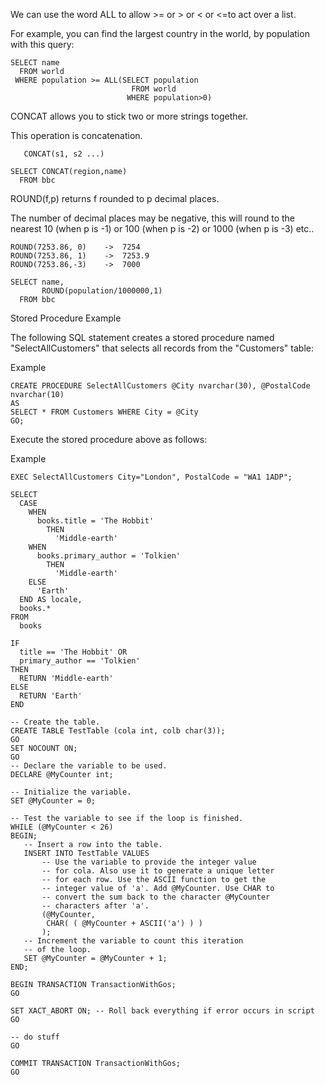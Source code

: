 We can use the word ALL to allow >= or > or < or <=to act over a list. 

For example, you can find the largest country in the world, by population with this query:

```
SELECT name
  FROM world
 WHERE population >= ALL(SELECT population
                           FROM world
                          WHERE population>0)
```


CONCAT allows you to stick two or more strings together.

This operation is concatenation.
```
   CONCAT(s1, s2 ...)   
```

```                
SELECT CONCAT(region,name)
  FROM bbc
```

ROUND(f,p) returns f rounded to p decimal places.

The number of decimal places may be negative, this will round to the nearest 10 (when p is -1) or 100 (when p is -2) or 1000 (when p is -3) etc..
```
ROUND(7253.86, 0)    ->  7254
ROUND(7253.86, 1)    ->  7253.9
ROUND(7253.86,-3)    ->  7000
```


```
SELECT name,
       ROUND(population/1000000,1)
  FROM bbc
```

Stored Procedure Example

The following SQL statement creates a stored procedure named "SelectAllCustomers" that selects all records from the "Customers" table:

Example
```
CREATE PROCEDURE SelectAllCustomers @City nvarchar(30), @PostalCode nvarchar(10)
AS
SELECT * FROM Customers WHERE City = @City
GO;
```

Execute the stored procedure above as follows:

Example
```
EXEC SelectAllCustomers City="London", PostalCode = "WA1 1ADP";
```

```
SELECT
  CASE
    WHEN
      books.title = 'The Hobbit'
        THEN
          'Middle-earth'
    WHEN
      books.primary_author = 'Tolkien'
        THEN
          'Middle-earth'
    ELSE
      'Earth'
  END AS locale,
  books.*
FROM
  books
  ```

```
IF
  title == 'The Hobbit' OR
  primary_author == 'Tolkien'
THEN
  RETURN 'Middle-earth'
ELSE
  RETURN 'Earth'
END
```

```
-- Create the table.
CREATE TABLE TestTable (cola int, colb char(3));
GO
SET NOCOUNT ON;
GO
-- Declare the variable to be used.
DECLARE @MyCounter int;

-- Initialize the variable.
SET @MyCounter = 0;

-- Test the variable to see if the loop is finished.
WHILE (@MyCounter < 26)
BEGIN;
   -- Insert a row into the table.
   INSERT INTO TestTable VALUES
       -- Use the variable to provide the integer value
       -- for cola. Also use it to generate a unique letter
       -- for each row. Use the ASCII function to get the
       -- integer value of 'a'. Add @MyCounter. Use CHAR to
       -- convert the sum back to the character @MyCounter
       -- characters after 'a'.
       (@MyCounter,
        CHAR( ( @MyCounter + ASCII('a') ) )
       );
   -- Increment the variable to count this iteration
   -- of the loop.
   SET @MyCounter = @MyCounter + 1;
END;
```

```
BEGIN TRANSACTION TransactionWithGos;
GO

SET XACT_ABORT ON; -- Roll back everything if error occurs in script
GO

-- do stuff
GO

COMMIT TRANSACTION TransactionWithGos;
GO

```